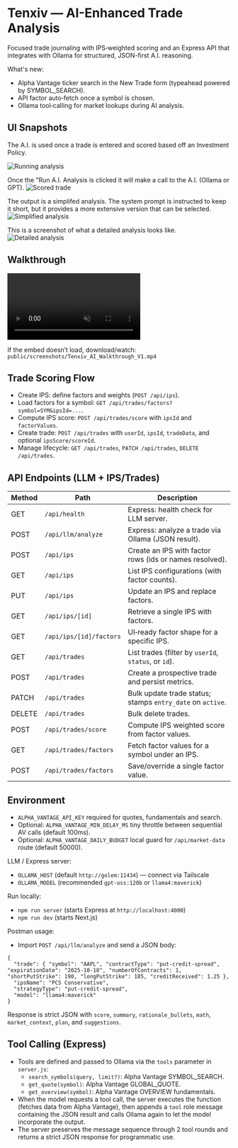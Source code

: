 # Tenxiv — AI-Enhanced Trade Analysis

Focused trade journaling with IPS‑weighted scoring and an Express API that integrates with Ollama for structured, JSON-first A.I. reasoning.

What's new:
- Alpha Vantage ticker search in the New Trade form (typeahead powered by SYMBOL_SEARCH).
- API factor auto‑fetch once a symbol is chosen.
- Ollama tool‑calling for market lookups during AI analysis.

## UI Snapshots
The A.I. is used once a trade is entered and scored based off an Investment Policy.

![Running analysis](public/screenshots/Scored_Trade_Running_Analysis.png)

Once the "Run A.I. Analysis is clicked it will make a call to the A.I. (Ollama or GPT).
![Scored trade](public/screenshots/Scored_Trade.png)

The output is a simplifed analysis. The system prompt is instructed to keep it short, but it provides a more extensive version that can be selected.
![Simplified analysis](public/screenshots/Ai_Analysis_Simplified.png)

This is a screenshot of what a detailed analysis looks like.
![Detailed analysis](public/screenshots/Ai_Analysis_Detailed.png)

## Walkthrough
<video src="/screenshots/Tenxiv_AI_Walkthrough_V1.mp4" controls playsinline muted style="max-width:100%;height:auto;"></video>
 
If the embed doesn’t load, download/watch:
`public/screenshots/Tenxiv_AI_Walkthrough_V1.mp4`

## Trade Scoring Flow

- Create IPS: define factors and weights (`POST /api/ips`).
- Load factors for a symbol: `GET /api/trades/factors?symbol=SYM&ipsId=...`.
- Compute IPS score: `POST /api/trades/score` with `ipsId` and `factorValues`.
- Create trade: `POST /api/trades` with `userId`, `ipsId`, `tradeData`, and optional `ipsScore/scoreId`.
- Manage lifecycle: `GET /api/trades`, `PATCH /api/trades`, `DELETE /api/trades`.

## API Endpoints (LLM + IPS/Trades)

| Method | Path | Description |
|---|---|---|
| GET | `/api/health` | Express: health check for LLM server. |
| POST | `/api/llm/analyze` | Express: analyze a trade via Ollama (JSON result). |
| POST | `/api/ips` | Create an IPS with factor rows (ids or names resolved). |
| GET | `/api/ips` | List IPS configurations (with factor counts). |
| PUT | `/api/ips` | Update an IPS and replace factors. |
| GET | `/api/ips/[id]` | Retrieve a single IPS with factors. |
| GET | `/api/ips/[id]/factors` | UI‑ready factor shape for a specific IPS. |
| GET | `/api/trades` | List trades (filter by `userId`, `status`, or `id`). |
| POST | `/api/trades` | Create a prospective trade and persist metrics. |
| PATCH | `/api/trades` | Bulk update trade status; stamps `entry_date` on `active`. |
| DELETE | `/api/trades` | Bulk delete trades. |
| POST | `/api/trades/score` | Compute IPS weighted score from factor values. |
| GET | `/api/trades/factors` | Fetch factor values for a symbol under an IPS. |
| POST | `/api/trades/factors` | Save/override a single factor value. |

## Environment

- `ALPHA_VANTAGE_API_KEY` required for quotes, fundamentals and search.
- Optional: `ALPHA_VANTAGE_MIN_DELAY_MS` tiny throttle between sequential AV calls (default 100ms).
- Optional: `ALPHA_VANTAGE_DAILY_BUDGET` local guard for `/api/market-data` route (default 50000).

LLM / Express server:
- `OLLAMA_HOST` (default `http://golem:11434`) — connect via Tailscale
- `OLLAMA_MODEL` (recommended `gpt-oss:120b` or `llama4:maverick`)

Run locally:
- `npm run server` (starts Express at `http://localhost:4000`)
- `npm run dev` (starts Next.js)

Postman usage:
- Import `POST /api/llm/analyze` and send a JSON body:
```
{
  "trade": { "symbol": "AAPL", "contractType": "put-credit-spread", "expirationDate": "2025-10-18", "numberOfContracts": 1, "shortPutStrike": 190, "longPutStrike": 185, "creditReceived": 1.25 },
  "ipsName": "PCS Conservative",
  "strategyType": "put-credit-spread",
  "model": "llama4:maverick"
}
```
Response is strict JSON with `score`, `summary`, `rationale_bullets`, `math`, `market_context`, `plan`, and `suggestions`.

## Tool Calling (Express)

- Tools are defined and passed to Ollama via the `tools` parameter in `server.js`:
  - `search_symbols(query, limit?)`: Alpha Vantage SYMBOL_SEARCH.
  - `get_quote(symbol)`: Alpha Vantage GLOBAL_QUOTE.
  - `get_overview(symbol)`: Alpha Vantage OVERVIEW fundamentals.
- When the model requests a tool call, the server executes the function (fetches data from Alpha Vantage), then appends a `tool` role message containing the JSON result and calls Ollama again to let the model incorporate the output.
- The server preserves the message sequence through 2 tool rounds and returns a strict JSON response for programmatic use.
